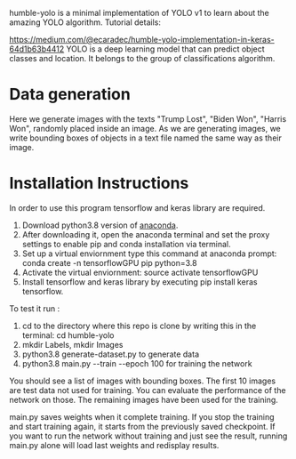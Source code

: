 humble-yolo is a minimal implementation of YOLO v1 to learn about the amazing YOLO algorithm.
Tutorial details:

https://medium.com/@ecaradec/humble-yolo-implementation-in-keras-64d1b63b4412
YOLO is a deep learning model that can predict object classes and location. It belongs to the group of classifications algorithm. 
# Data generation
Here we generate images with the texts "Trump Lost", "Biden Won", "Harris Won", randomly placed inside an image. As we are generating images, we write bounding boxes of objects in a text file named the same way as their image.

# Installation Instructions
In order to use this program tensorflow and keras library are required. 
1. Download python3.8 version of [anaconda](https://www.anaconda.com/distribution/).
2. After downloading it, open the anaconda terminal and set the proxy settings to enable pip and conda installation via terminal.
3. Set up a virtual enviornment type this command at anaconda prompt: conda create -n tensorflowGPU pip python=3.8  
4. Activate the virtual enviornment: source activate tensorflowGPU
5. Install tensorflow and keras library by executing pip install keras tensorflow.

To test it run :

1. cd to the directory where this repo is clone by writing this in the terminal: cd humble-yolo
2. mkdir Labels, mkdir Images
1. python3.8 generate-dataset.py to generate data
2. python3.8 main.py --train --epoch 100 for training the network

You should see a list of images with bounding boxes. The first 10 images are test data not used for training. You can evaluate the performance of the network on those. The remaining images have been used for the training.

main.py saves weights when it complete training. If you stop the training and start training again, it starts from the previously saved checkpoint. If you want to run the network without training and just see the result, running main.py alone will load last weights and redisplay results.
